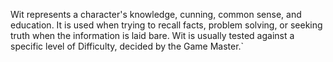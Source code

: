 Wit represents a character's knowledge, cunning, common sense, and education. It is used when trying to recall facts, problem solving, or seeking truth when the information is laid bare. Wit is usually tested against a specific level of Difficulty, decided by the Game Master.`